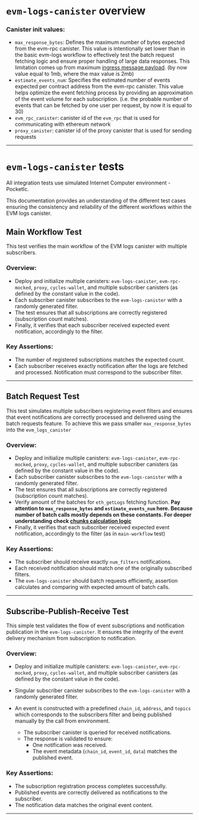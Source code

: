 # `evm-logs-canister` overview


### Canister init values:

- `max_response_bytes`: Defines the maximum number of bytes expected from the evm-rpc canister.
  This value is intentionally set lower than in the basic evm-logs workflow to effectively test the batch request fetching logic and ensure proper handling of large data responses. This limitation comes up from maximum [ingress message payload][2].
  (by now value equal to 1mb, where the max value is 2mb)
- `estimate_events_num`: Specifies the estimated number of events expected per contract address from the evm-rpc
  canister.
  This value helps optimize the event fetching process by providing an approximation of the event volume for each
  subscription.
  (i.e. the probable number of events that can be fetched by one user per request, by now it is equal to 30)
- `evm_rpc_canister`: canister id of the `evm_rpc` that is used for communicating with ethereum network 
- `proxy_canister`: canister id of the proxy canister that is used for sending requests


---

# `evm-logs-canister` tests

All integration tests use simulated Internet Computer environment - PocketIc.

This documentation provides an understanding of the different test cases ensuring the consistency and reliability of the different
workflows within the EVM logs canister.

## Main Workflow Test

This test verifies the main workflow of the EVM logs canister with multiple subscribers.

### Overview:

- Deploy and initialize multiple canisters: `evm-logs-canister`, `evm-rpc-mocked`, `proxy`, `cycles-wallet`,
  and multiple subscriber canisters (as defined by the constant value in the code).
- Each subscriber canister subscribes to the `evm-logs-canister` with a randomly generated filter.
- The test ensures that all subscriptions are correctly registered (subscription count matches).
- Finally, it verifies that each subscriber received expected event notification, accordingly to the filter.

### Key Assertions:

- The number of registered subscriptions matches the expected count.
- Each subscriber receives exactly notification after the logs are fetched and processed. 
Notification must correspond to the subscriber filter.

---

## Batch Request Test

This test simulates multiple subscribers registering event filters and ensures that event notifications are correctly
processed and delivered using the batch requests feature. To achieve this we pass smaller `max_response_bytes` into the
`evm_logs_canister`

### Overview:

- Deploy and initialize multiple canisters: `evm-logs-canister`, `evm-rpc-mocked`, `proxy`, `cycles-wallet`,
  and multiple subscriber canisters (as defined by the constant value in the code).
- Each subscriber canister subscribes to the `evm-logs-canister` with a randomly generated filter.
- The test ensures that all subscriptions are correctly registered (subscription count matches).
- Verify amount of the batches for `eth_getLogs` fetching function. **Pay attention to `max_response_bytes`
  and `estimate_events_num` here. Because number of batch calls mostly depends on these constants. For deeper
  understanding check [chunks calculation logic][1]**
- Finally, it verifies that each subscriber received expected event notification, accordingly to the filter (as in
  `main-workflow` test)

### Key Assertions:

- The subscriber should receive exactly `num_filters` notifications.
- Each received notification should match one of the originally subscribed filters.
- The `evm-logs-canister` should batch requests efficiently, assertion calculates and comparing with expected amount of
  batch calls.

---

## Subscribe-Publish-Receive Test

This simple test validates the flow of event subscriptions and notification publication in the `evm-logs-canister`. It
ensures the integrity of the event delivery mechanism from subscription to notification.

### Overview:

- Deploy and initialize multiple canisters: `evm-logs-canister`, `evm-rpc-mocked`, `proxy`, `cycles-wallet`,
  and multiple subscriber canisters (as defined by the constant value in the code).
- Singular subscriber canister subscribes to the `evm-logs-canister` with a randomly generated filter.
- An event is constructed with a predefined `chain_id`, `address`, and `topics` which corresponds to the subscribers
  filter and being published manually by the call from environment.

    - The subscriber canister is queried for received notifications.
    - The response is validated to ensure:
        - One notification was received.
        - The event metadata (`chain_id`, `event_id`, `data`) matches the published event.

### Key Assertions:

- The subscription registration process completes successfully.
- Published events are correctly delivered as notifications to the subscriber.
- The notification data matches the original event content.

---

[1]: /FAQ.md
[2]: https://internetcomputer.org/docs/building-apps/canister-management/resource-limits